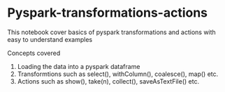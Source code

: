 # Pyspark-transformations-actions

This notebook cover basics of pyspark transformations and actions with easy to understand examples

Concepts covered
1. Loading the data into a pyspark dataframe
2. Transformtions such as select(), withColumn(), coalesce(), map() etc. 
3. Actions such as show(), take(n), collect(), saveAsTextFile() etc.
